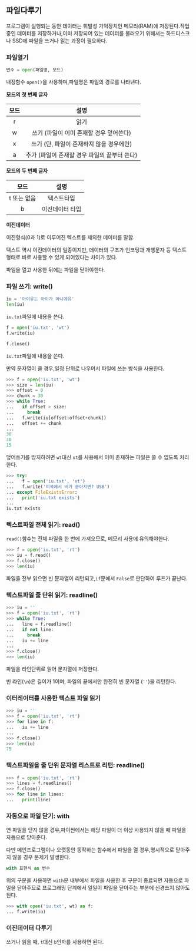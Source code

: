 ## 파일다루기

프로그램이 실행되는 동안 데이터는 휘발성 기억장치인 메모리(RAM)에 저장된다.작업중인 데이터를 저장하거나,이미 저장되어 있는 데이터를 불러오기 위해서는 하드디스크나 SSD에 파일을 쓰거나 읽는 과정이 필요하다.

### 파일열기

````python
변수 = open(파일명, 모드)
````

내장함수 ``open()``을 사용하며,파일명은 파일의 경로를 나타낸다.

**모드의 첫 번째 글자**

| 모드 |                     설명                     |
| :--: | :------------------------------------------: |
|  r   |                     읽기                     |
|  w   |   쓰기 (파일이 이미 존재할 경우 덮어쓴다)    |
|  x   |   쓰기 (단, 파일이 존재하지 않을 경우에만)   |
|  a   | 추가 (파일이 존재할 경우 파일의 끝부터 쓴다) |

**모드의 두 번째 글자**

|    모드     |      설명       |
| :---------: | :-------------: |
| t 또는 없음 |   텍스트타입    |
|      b      | 이진데이터 타입 |

**이진데이터**

이진형식(0과 1)로 이루어진 텍스트를 제외한 데이터를 말함.

텍스트 역시 이진데이터의 일종이지만, 데이터의 구조가 인코딩과 개행문자 등 텍스트 형태로 바로 사용할 수 있게 되어있다는 차이가 있다.

파일을 열고 사용한 뒤에는 파일을 닫아야한다.

### 파일 쓰기: write()

```python
iu = '아이유는 아이가 아니에유'
len(iu)
```

``iu.txt``파일에 내용을 쓴다.

````python
f = open('iu.txt', 'wt')
f.write(iu)
````

````python
f.close()
````

``iu.txt``파일에 내용을 쓴다.

만약 문자열이 클 경우,일정 단위로 나우어서 파일에 쓰는 방식을 사용한다.

````python
>>> f = open('iu.txt', 'wt')
>>> size = len(iu)
>>> offset = 0
>>> chunk = 30
>>> while True:
...   if offset > size:
...     break
...   f.write(iu[offset:offset+chunk])
...   offset += chunk
...
30
30
15
````

덮어쓰기를 방지하려면 ``wt``대신 ``xt``를 사용해서 이미 존재하는 파일은 쓸 수 없도록 처리한다.

````python
>>> try:
...   f = open('iu.txt', 'xt')
...   f.write('미국에서 비가 쏟아지면? USB')
... except FileExistsError:
...   print('iu.txt exists')
...
iu.txt exists
````

### 텍스트파일 전체 읽기: read()

``read()``함수는 전체 파일을 한 번에 가져오므로, 메모리 사용에 유의해야한다.

````python
>>> f = open('iu.txt', 'rt')
>>> iu = f.read()
>>> f.close()
>>> len(iu)
````

파일을 전부 읽으면 빈 문자열이 리턴되고,``if``문에서 ``False``로 판단하여 루프가 끝난다.

### 텍스트파일 줄 단위 읽기: readline()

```python
>>> iu = ''
>>> f = open('iu.txt', 'rt')
>>> while True:
...   line = f.readline()
...   if not line:
...     break
...   iu += line
...
>>> f.close()
>>> len(iu)
```

파일을 라인단위로 읽어 문자열에 저장한다.

빈 라인(`\n`)은 길이가 1이며, 파일의 끝에서만 완전히 빈 문자열 (`''`)을 리턴한다.

### 이터레이터를 사용한 텍스트 파일 읽기

````python
>>> iu = ''
>>> f = open('iu.txt', 'rt')
>>> for line in f:
...   iu += line
...
>>> f.close()
>>> len(iu)
75
````

### 텍스트파일을 줄 단위 문자열 리스트로 리턴: readline()

```python
>>> f = open('iu.txt', 'rt')
>>> lines = f.readlines()
>>> f.close()
>>> for line in lines:
...   print(line)
```

### 자동으로 파일 닫기: with

연 파일을 닫지 않을 경우,파이썬에서는 해당 파일이 더 이상 사용되지 않을 때 파일을 자동으로 닫아준다.

다만 메인프로그램이나 오랫동안 동작하는 함수에서 파일을 열 경우,명시적으로 닫아주지 않을 경우 문제가 발생한다.

````python
with 표현식 as 변수
````

위의 구문을 사용하면 ``with``문 내부에서 파일을 사용한 후 구문이 종료되면 자동으로 파일을 닫아주므로 프로그래밍 단계에서 일일이 파일을 닫아주는 부분에 신경쓰지 않아도 된다.

```python
>>> with open('iu.txt', wt) as f:
... f.write(iu)
```

### 이진데이터 다루기

쓰거나 읽을 때, ``t``대신 ``b``인자를 사용하면 된다.


